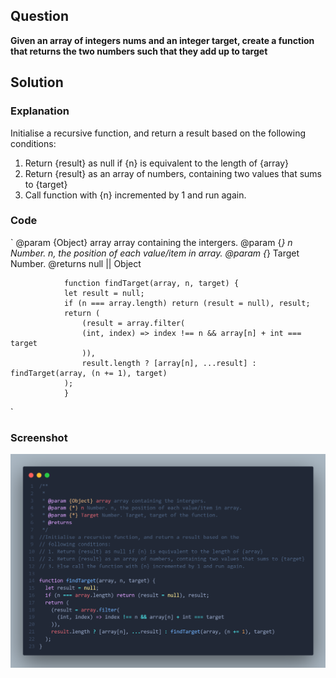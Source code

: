 ## Question

**Given an array of integers nums and an integer target, create a function that returns the two numbers such that they add up to target**

## Solution

### Explanation

Initialise a recursive function, and return a result based on the
following conditions:

1. Return {result} as null if {n} is equivalent to the length of {array}
2. Return {result} as an array of numbers, containing two values that sums to {target}
3. Call function with {n} incremented by 1 and run again.

### Code

`
@param {Object} array array containing the intergers.
@param {_} n Number. n, the position of each value/item in array.
@param {_} Target Number.
@returns null || Object

                function findTarget(array, n, target) {
                let result = null;
                if (n === array.length) return (result = null), result;
                return (
                    (result = array.filter(
                    (int, index) => index !== n && array[n] + int === target
                    )),
                    result.length ? [array[n], ...result] : findTarget(array, (n += 1), target)
                );
                }

`

### Screenshot

![solution screenshot](code.png)
